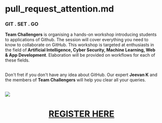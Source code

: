 # pull_request_attention.md
### __GIT . SET . GO__

<b>Team Challengers</b> is organising a hands-on workshop introducing students to applications of Github. The session will cover everything you need to know to collaborate on GitHub. This workshop is targeted at enthusiasts in the field of<b> Artificial Intelligence, Cyber Security, Machine Learning, Web & App Development</b>. Elaboration will be provided on workflows for each of these fields. 

<br>
Don't fret if you don't have any idea about GitHub. Our expert <b>Jeevan K</b> and the members of <b>Team Challengers</b> will help you clear all your queries.

<br>

<br>

![](https://media.giphy.com/media/Qa4jBXlr57JAmZi3Am/giphy.gif)

<h1 align="center"><a href="https://challengers.org.in/gitworkshop.htm"> REGISTER HERE </a>
